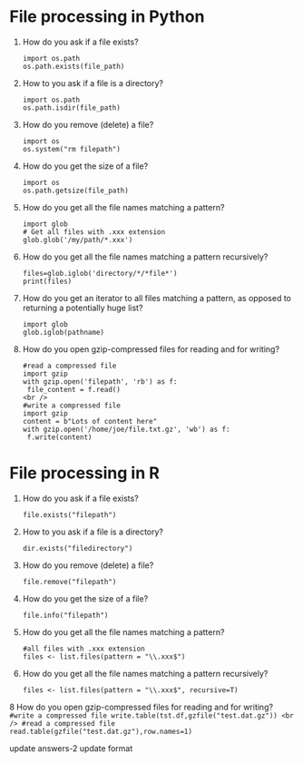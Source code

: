 # File processing in Python
1. How do you ask if a file exists?
	```
	import os.path
	os.path.exists(file_path)
	```

2. How to you ask if a file is a directory?
	```
	import os.path
	os.path.isdir(file_path)
	```

3. How do you remove (delete) a file?
	```
	import os
	os.system("rm filepath")
	```

4. How do you get the size of a file?
	```
	import os
	os.path.getsize(file_path)
	```

5. How do you get all the file names matching a pattern?
	```
	import glob
	# Get all files with .xxx extension
	glob.glob('/my/path/*.xxx')
	```

6. How do you get all the file names matching a pattern recursively?
	```
	files=glob.iglob('directory/*/*file*')
	print(files)
	```

7. How do you get an iterator to all files matching a pattern, as opposed to returning a potentially huge list?
	```
	import glob
	glob.iglob(pathname)
	```

8. How do you open gzip-compressed files for reading and for writing?
	```
	#read a compressed file
	import gzip
	with gzip.open('filepath', 'rb') as f:
	 file_content = f.read()
	<br />
	#write a compressed file
	import gzip
	content = b"Lots of content here"
	with gzip.open('/home/joe/file.txt.gz', 'wb') as f:
	 f.write(content)
	```

# File processing in R
1. How do you ask if a file exists?
	```
	file.exists("filepath")
	```

2. How to you ask if a file is a directory?
	```
	dir.exists("filedirectory")
	```

3. How do you remove (delete) a file?
	```
	file.remove("filepath")
	```

4. How do you get the size of a file?
	```
	file.info("filepath")
	```
5. How do you get all the file names matching a pattern?
	```
	#all files with .xxx extension
	files <- list.files(pattern = "\\.xxx$")
	```

6. How do you get all the file names matching a pattern recursively?
	```
	files <- list.files(pattern = "\\.xxx$", recursive=T)
	```

8 How do you open gzip-compressed files for reading and for writing?
	```
	#write a compressed file
	write.table(tst.df,gzfile("test.dat.gz"))
	<br />
	#read a compressed file
	read.table(gzfile("test.dat.gz"),row.names=1)
	```

update answers-2
update format
